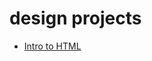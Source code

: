 # design projects

<ul>
    <li><a href="introhtml/index.html" target="_blank">Intro to HTML</a></li>
</ul>